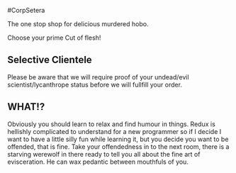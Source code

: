 #CorpSetera

The one stop shop for delicious murdered hobo.

Choose your prime Cut of flesh!

## Selective Clientele

Please be aware that we will require proof of your undead/evil scientist/lycanthrope status before we will fullfill your order.

## WHAT!?

Obviously you should learn to relax and find humour in things. Redux is hellishly complicated to understand for a new programmer so if I decide I want to have a little silly fun while learning it, but you decide you want to be offended, that is fine. Take your offendedness in to the next room, there is a starving werewolf in there ready to tell you all about the fine art of evisceration. He can wax pedantic between mouthfuls of you.
